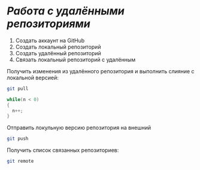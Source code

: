 # ***Работа с удалёнными репозиториями***

1. Создать аккаунт на GitHub
2. Создать локальный репозиторий
3. Создать удалённый репозиторий
4. Связать локальный репозиторий с удалённым

Получить изменения из удалённого репозитория и выполнить слияние с локальной версией:
```bash
git pull
```
```c#
while(n < 0)
{
  n++;
}
```

Отправить локульную версию репозитория на внешний
```bash
git push
```
Получить список связанных репозиториев:
```bash
git remote
```
